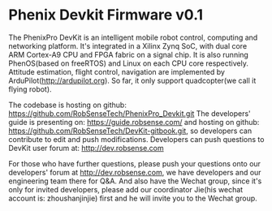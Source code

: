 # Phenix Devkit Firmware v0.1
The PhenixPro DevKit is an intelligent mobile robot control, computing and networking platform. It's integrated in a Xilinx Zynq SoC, with dual core ARM Cortex-A9 CPU and FPGA fabric on a signal chip. It is also running PhenOS(based on freeRTOS) and Linux on each CPU core respectively. Attitude estimation, flight control, navigation are implemented by ArduPilot(http://ardupilot.org). So far, it only support quadcopter(we call it flying robot).

The codebase is hosting on github: https://github.com/RobSenseTech/PhenixPro_Devkit.git
The developers' guide is presenting on: https://guide.robsense.com/
and hosting on github: https://github.com/RobSenseTech/DevKit-gitbook.git, so developers can contribute to edit and push modifications.
Developers can push questions to DevKit user forum at: http://dev.robsense.com

For those who have further questions, please push your questions onto our developers' forum at http://dev.robsense.com, we have developers and our engineering team there for Q&A. And also have the Wechat group, since it's only for invited developers, please add our coordinator Jie(his wechat account is: zhoushanjinjie) first and he will invite you to the Wechat group. 
